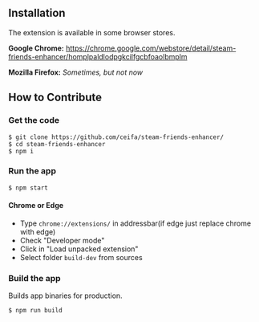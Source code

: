 ## Installation

The extension is available in some browser stores.

**Google Chrome:** https://chrome.google.com/webstore/detail/steam-friends-enhancer/homplpaldlodpgkcilfgcbfoaolbmplm

**Mozilla Firefox:** *Sometimes, but not now*

## How to Contribute

### Get the code

```
$ git clone https://github.com/ceifa/steam-friends-enhancer/
$ cd steam-friends-enhancer
$ npm i
```

### Run the app

```
$ npm start
```

#### Chrome or Edge

- Type `chrome://extensions/` in addressbar(if edge just replace chrome with edge)
- Check "Developer mode"
- Click in "Load unpacked extension"
- Select folder `build-dev` from sources

### Build the app

Builds app binaries for production.

```
$ npm run build
```
